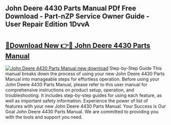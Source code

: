 ## John Deere 4430 Parts Manual PDf Free Download - Part-nZP Service Owner Guide - User Repair Edition 1DvvA

# <h2><a href="http://bc87506.oget.top/?id=John+Deere+4430+Parts+Manual">🔗Download New 👉🔴 John Deere 4430 Parts Manual</a></h2>

[![John Deere 4430 Parts Manual new download](https://i.imgur.com/5g1atiW.png)](http://bc87506.oget.top/?id=John+Deere+4430+Parts+Manual)
Step-by-Step Guide This manual breaks down the process of using your new John Deere 4430 Parts Manual into manageable steps for effortless operation. Before using your John Deere 4430 Parts Manual, please refer to this user manual for comprehensive instructions on product setup, operation, and troubleshooting. It includes step-by-step guides for using each feature, as well as important safety information. Experience the power of list of features with your new John Deere 4430 Parts Manual. Your Success is Our Goal John Deere 4430 Parts Manual. We are committed to providing you with the tools and support you need.
